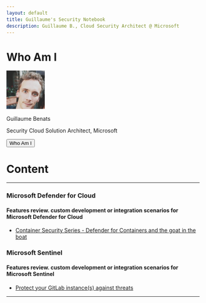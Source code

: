 ```yaml
---
layout: default
title: Guillaume's Security Notebook
description: Guillaume B., Cloud Security Architect @ Microsoft
---
```


# Who Am I

<div class="card">
  <img src="images/1618471779247.jpg" alt="Guillaume" style="width:100px">
  <p class="profiletitle">Guillaume Benats</p>
  <p class="title">Security Cloud Solution Architect, Microsoft</p>
  <a href="https://www.linkedin.com/in/guillaume-benats-25550426/" target="_blamk"><i class="fa fa-linkedin"></i></a>
  <p><button>Who Am I</button></p>
</div>

# Content
___

### Microsoft Defender for Cloud
#### Features review. custom development or integration scenarios for Microsoft Defender for Cloud

- [Container Security Series - Defender for Containers and the goat in the boat](defender-containers.md)

### Microsoft Sentinel
#### Features review. custom development or integration scenarios for Microsoft Sentinel

- [Protect your GitLab instance(s) against threats](sentinel-gitlab.md)


___
